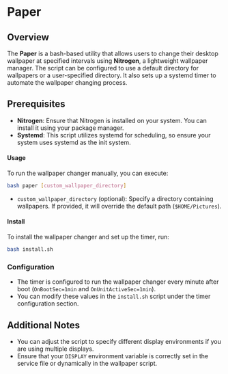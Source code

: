 # Paper

## Overview

The **Paper** is a bash-based utility that allows users to change their desktop wallpaper at specified intervals using **Nitrogen**, a lightweight wallpaper manager. The script can be configured to use a default directory for wallpapers or a user-specified directory. It also sets up a systemd timer to automate the wallpaper changing process.

## Prerequisites

- **Nitrogen**: Ensure that Nitrogen is installed on your system. You can install it using your package manager.
- **Systemd**: This script utilizes systemd for scheduling, so ensure your system uses systemd as the init system.

#### Usage

To run the wallpaper changer manually, you can execute:

```bash
bash paper [custom_wallpaper_directory]
```

- `custom_wallpaper_directory` (optional): Specify a directory containing wallpapers. If provided, it will override the default path (`$HOME/Pictures`).

#### Install

To install the wallpaper changer and set up the timer, run:

```bash
bash install.sh
```

### Configuration

- The timer is configured to run the wallpaper changer every minute after boot (`OnBootSec=1min` and `OnUnitActiveSec=1min`). 
- You can modify these values in the `install.sh` script under the timer configuration section.

## Additional Notes

- You can adjust the script to specify different display environments if you are using multiple displays.
- Ensure that your `DISPLAY` environment variable is correctly set in the service file or dynamically in the wallpaper script.

